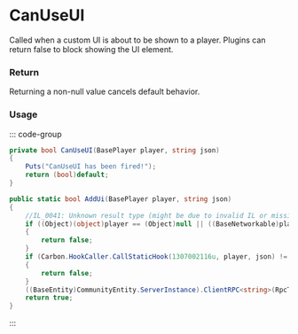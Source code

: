 # CanUseUI
<Badge type="info" text="CUI"/><Badge type="danger" text="Carbon Compatible"/><Badge type="warning" text="Oxide Compatible"/>
Called when a custom UI is about to be shown to a player. Plugins can return false to block showing the UI element.

### Return
Returning a non-null value cancels default behavior.

### Usage
::: code-group
```csharp [Example]
private bool CanUseUI(BasePlayer player, string json)
{
	Puts("CanUseUI has been fired!");
	return (bool)default;
}
```
```csharp [Source — Carbon.Common @ Oxide.Game.Rust.Cui.CuiHelper]
public static bool AddUi(BasePlayer player, string json)
{
	//IL_0041: Unknown result type (might be due to invalid IL or missing references)
	if ((Object)(object)player == (Object)null || ((BaseNetworkable)player).net == null)
	{
		return false;
	}
	if (Carbon.HookCaller.CallStaticHook(1307002116u, player, json) != null)
	{
		return false;
	}
	((BaseEntity)CommunityEntity.ServerInstance).ClientRPC<string>(RpcTarget.Player("AddUI", player), json);
	return true;
}

```
:::
